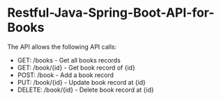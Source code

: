 # Restful-Java-Spring-Boot-API-for-Books

The API allows the following API calls:
- GET: /books - Get all books records
- GET: /book/{id} - Get book record of {id}
- POST: /book - Add a book record
- PUT: /book/{id} - Update book record at {id}
- DELETE: /book/{id} - Delete book record at {id}
